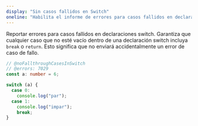 ```yaml
---
display: "Sin casos fallidos en Switch"
oneline: "Habilita el informe de errores para casos fallidos en declaraciones switch."
---
```


Reportar errores para casos fallidos en declaraciones switch.
Garantiza que cualquier caso que no esté vacío dentro de una declaración switch incluya `break` o `return`.
Esto significa que no enviará accidentalmente un error de caso de fallo.

```ts twoslash
// @noFallthroughCasesInSwitch
// @errors: 7029
const a: number = 6;

switch (a) {
  case 0:
    console.log("par");
  case 1:
    console.log("impar");
    break;
}
```

